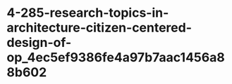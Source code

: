 # 4-285-research-topics-in-architecture-citizen-centered-design-of-op_4ec5ef9386fe4a97b7aac1456a88b602